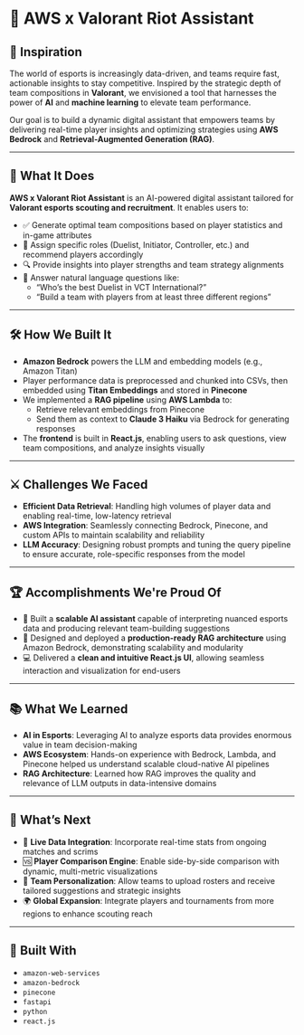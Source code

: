 # 🧠 AWS x Valorant Riot Assistant

## 🎯 Inspiration

The world of esports is increasingly data-driven, and teams require fast, actionable insights to stay competitive. Inspired by the strategic depth of team compositions in **Valorant**, we envisioned a tool that harnesses the power of **AI** and **machine learning** to elevate team performance.

Our goal is to build a dynamic digital assistant that empowers teams by delivering real-time player insights and optimizing strategies using **AWS Bedrock** and **Retrieval-Augmented Generation (RAG)**.

---

## 🚀 What It Does

**AWS x Valorant Riot Assistant** is an AI-powered digital assistant tailored for **Valorant esports scouting and recruitment**. It enables users to:

- ✅ Generate optimal team compositions based on player statistics and in-game attributes  
- 🎯 Assign specific roles (Duelist, Initiator, Controller, etc.) and recommend players accordingly  
- 🔍 Provide insights into player strengths and team strategy alignments  
- 💬 Answer natural language questions like:  
  - “Who’s the best Duelist in VCT International?”  
  - “Build a team with players from at least three different regions”

---

## 🛠 How We Built It

- **Amazon Bedrock** powers the LLM and embedding models (e.g., Amazon Titan)  
- Player performance data is preprocessed and chunked into CSVs, then embedded using **Titan Embeddings** and stored in **Pinecone**  
- We implemented a **RAG pipeline** using **AWS Lambda** to:  
  - Retrieve relevant embeddings from Pinecone  
  - Send them as context to **Claude 3 Haiku** via Bedrock for generating responses  
- The **frontend** is built in **React.js**, enabling users to ask questions, view team compositions, and analyze insights visually

---

## ⚔️ Challenges We Faced

- **Efficient Data Retrieval**: Handling high volumes of player data and enabling real-time, low-latency retrieval  
- **AWS Integration**: Seamlessly connecting Bedrock, Pinecone, and custom APIs to maintain scalability and reliability  
- **LLM Accuracy**: Designing robust prompts and tuning the query pipeline to ensure accurate, role-specific responses from the model  

---

## 🏆 Accomplishments We're Proud Of

- 🔧 Built a **scalable AI assistant** capable of interpreting nuanced esports data and producing relevant team-building suggestions  
- 🧩 Designed and deployed a **production-ready RAG architecture** using Amazon Bedrock, demonstrating scalability and modularity  
- 💻 Delivered a **clean and intuitive React.js UI**, allowing seamless interaction and visualization for end-users  

---

## 📚 What We Learned

- **AI in Esports**: Leveraging AI to analyze esports data provides enormous value in team decision-making  
- **AWS Ecosystem**: Hands-on experience with Bedrock, Lambda, and Pinecone helped us understand scalable cloud-native AI pipelines  
- **RAG Architecture**: Learned how RAG improves the quality and relevance of LLM outputs in data-intensive domains  

---

## 🔮 What’s Next

- 📡 **Live Data Integration**: Incorporate real-time stats from ongoing matches and scrims  
- 🆚 **Player Comparison Engine**: Enable side-by-side comparison with dynamic, multi-metric visualizations  
- 🎯 **Team Personalization**: Allow teams to upload rosters and receive tailored suggestions and strategic insights  
- 🌍 **Global Expansion**: Integrate players and tournaments from more regions to enhance scouting reach  

---

## 🧰 Built With

- `amazon-web-services`  
- `amazon-bedrock`  
- `pinecone`  
- `fastapi`  
- `python`  
- `react.js`


